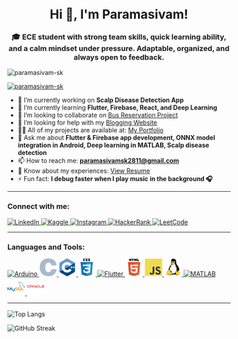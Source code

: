 <h1 align="center">Hi 👋, I'm Paramasivam!</h1>
<h3 align="center">🎓 ECE student with strong team skills, quick learning ability, and a calm mindset under pressure. Adaptable, organized, and always open to feedback.</h3>

<p align="left"> <img src="https://komarev.com/ghpvc/?username=paramasivam-sk&label=Profile%20views&color=0e75b6&style=flat" alt="paramasivam-sk" /> </p>

<p align="left"> 
  <a href="https://github.com/ryo-ma/github-profile-trophy">
    <img src="https://github-profile-trophy.vercel.app/?username=paramasivam-sk" alt="paramasivam-sk" />
  </a> 
</p>

- 🔭 I’m currently working on **Scalp Disease Detection App**
- 🌱 I’m currently learning **Flutter, Firebase, React, and Deep Learning**
- 👯 I’m looking to collaborate on [Bus Reservation Project](https://github.com/Paramasivam-SK/paramasivam.github.io/blob/main/bus_reservation.cpp)
- 🤝 I’m looking for help with my [Blogging Website](https://paramasivam-sk.github.io/Blog/)
- 👨‍💻 All of my projects are available at: [My Portfolio](https://paramasivamsk.neocities.org)
- 💬 Ask me about **Flutter & Firebase app development, ONNX model integration in Android, Deep learning in MATLAB, Scalp disease detection**
- 📫 How to reach me: **paramasivamsk2811@gmail.com**
- 📄 Know about my experiences: [View Resume](https://paramasivamsk.neocities.org/assets/download/PARAMASIVAM_sowtware.pdf)
- ⚡ Fun fact: **I debug faster when I play music in the background 🎧**

---

<h3 align="left">Connect with me:</h3>
<p align="left">
  <a href="https://linkedin.com/in/paramasivam s k" target="_blank">
    <img src="https://raw.githubusercontent.com/rahuldkjain/github-profile-readme-generator/master/src/images/icons/Social/linked-in-alt.svg" alt="LinkedIn" height="30" width="40" />
  </a>
  <a href="https://kaggle.com/paramasivamsk" target="_blank">
    <img src="https://raw.githubusercontent.com/rahuldkjain/github-profile-readme-generator/master/src/images/icons/Social/kaggle.svg" alt="Kaggle" height="30" width="40" />
  </a>
  <a href="https://instagram.com/_may_be_single" target="_blank">
    <img src="https://raw.githubusercontent.com/rahuldkjain/github-profile-readme-generator/master/src/images/icons/Social/instagram.svg" alt="Instagram" height="30" width="40" />
  </a>
  <a href="https://www.hackerrank.com/paramasivam_sk" target="_blank">
    <img src="https://raw.githubusercontent.com/rahuldkjain/github-profile-readme-generator/master/src/images/icons/Social/hackerrank.svg" alt="HackerRank" height="30" width="40" />
  </a>
  <a href="https://www.leetcode.com/paramasivam_sk" target="_blank">
    <img src="https://raw.githubusercontent.com/rahuldkjain/github-profile-readme-generator/master/src/images/icons/Social/leet-code.svg" alt="LeetCode" height="30" width="40" />
  </a>
</p>

---

<h3 align="left">Languages and Tools:</h3>
<p align="left">
  <a href="https://www.arduino.cc/" target="_blank" rel="noreferrer">
    <img src="https://cdn.worldvectorlogo.com/logos/arduino-1.svg" alt="Arduino" width="40" height="40"/>
  </a> 
  <a href="https://www.cprogramming.com/" target="_blank" rel="noreferrer">
    <img src="https://raw.githubusercontent.com/devicons/devicon/master/icons/c/c-original.svg" alt="C" width="40" height="40"/>
  </a> 
  <a href="https://www.w3schools.com/cpp/" target="_blank" rel="noreferrer">
    <img src="https://raw.githubusercontent.com/devicons/devicon/master/icons/cplusplus/cplusplus-original.svg" alt="C++" width="40" height="40"/>
  </a> 
  <a href="https://www.w3schools.com/css/" target="_blank" rel="noreferrer">
    <img src="https://raw.githubusercontent.com/devicons/devicon/master/icons/css3/css3-original-wordmark.svg" alt="CSS3" width="40" height="40"/>
  </a> 
  <a href="https://flutter.dev" target="_blank" rel="noreferrer">
    <img src="https://www.vectorlogo.zone/logos/flutterio/flutterio-icon.svg" alt="Flutter" width="40" height="40"/>
  </a> 
  <a href="https://www.w3.org/html/" target="_blank" rel="noreferrer">
    <img src="https://raw.githubusercontent.com/devicons/devicon/master/icons/html5/html5-original-wordmark.svg" alt="HTML5" width="40" height="40"/>
  </a> 
  <a href="https://developer.mozilla.org/en-US/docs/Web/JavaScript" target="_blank" rel="noreferrer">
    <img src="https://raw.githubusercontent.com/devicons/devicon/master/icons/javascript/javascript-original.svg" alt="JavaScript" width="40" height="40"/>
  </a> 
  <a href="https://www.linux.org/" target="_blank" rel="noreferrer">
    <img src="https://raw.githubusercontent.com/devicons/devicon/master/icons/linux/linux-original.svg" alt="Linux" width="40" height="40"/>
  </a> 
  <a href="https://www.mathworks.com/" target="_blank" rel="noreferrer">
    <img src="https://upload.wikimedia.org/wikipedia/commons/2/21/Matlab_Logo.png" alt="MATLAB" width="40" height="40"/>
  </a> 
  <a href="https://www.mysql.com/" target="_blank" rel="noreferrer">
    <img src="https://raw.githubusercontent.com/devicons/devicon/master/icons/mysql/mysql-original-wordmark.svg" alt="MySQL" width="40" height="40"/>
  </a> 
  <a href="https://www.oracle.com/" target="_blank" rel="noreferrer">
    <img src="https://raw.githubusercontent.com/devicons/devicon/master/icons/oracle/oracle-original.svg" alt="Oracle" width="40" height="40"/>
  </a> 
</p>

---

<p>
  <img align="center" src="https://github-readme-stats.vercel.app/api/top-langs?username=paramasivam-sk&show_icons=true&locale=en&layout=compact" alt="Top Langs"/>
</p>

<p>
  <img align="center" src="https://github-readme-streak-stats.herokuapp.com/?user=paramasivam-sk&theme=radical" alt="GitHub Streak"/>
</p>
